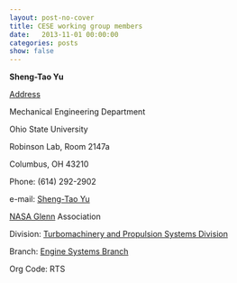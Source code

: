```yaml
---
layout: post-no-cover
title: CESE working group members
date:   2013-11-01 00:00:00
categories: posts
show: false
---
```


__Sheng-Tao Yu__

[Address](http://cfd.eng.ohio-state.edu/styu.htm)

Mechanical Engineering Department

Ohio State University

Robinson Lab, Room 2147a

Columbus, OH 43210

Phone: (614) 292-2902

e-mail: <a href="mailto:yu.274@osu.edu">Sheng-Tao Yu<a/>

[NASA Glenn](http://www.grc.nasa.gov/) Association

Division: [Turbomachinery and Propulsion Systems Division](http://www.grc.nasa.gov/WWW/5800/5800division.htm)

Branch: [Engine Systems Branch](http://www.grc.nasa.gov/WWW/enginesys/)

Org Code: RTS
